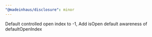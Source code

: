 ```yaml
---
"@madeinhaus/disclosure": minor
---
```


Default controlled open index to -1, Add isOpen default awareness of defaultOpenIndex
